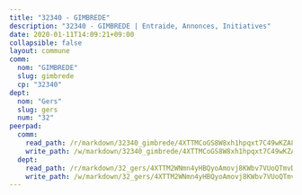 ```yaml
---
title: "32340 - GIMBREDE"
description: "32340 - GIMBREDE | Entraide, Annonces, Initiatives"
date: 2020-01-11T14:09:21+09:00
collapsible: false
layout: commune
comm:
  nom: "GIMBREDE"
  slug: gimbrede
  cp: "32340"
dept:
  nom: "Gers"
  slug: gers
  num: "32"
peerpad:
  comm:
    read_path: /r/markdown/32340_gimbrede/4XTTMCoGS8W8xh1hpqxt7C49wKZA8NrKPuJwff8Lug8WfSCUh
    write_path: /w/markdown/32340_gimbrede/4XTTMCoGS8W8xh1hpqxt7C49wKZA8NrKPuJwff8Lug8WfSCUh-K3TgTrGMke98SAFZAYVGZUybxqkGw83BRTiKZvL6TRfNjxHdvoTsVMYAhm58hm3RhLgdsTqgvTPRXTSE2VNkKgZNJJRBzQyJVyJMmG6YHJng3Fcu2Dg4BtdwcCc7kUFYjp2Ni54d
  dept:
    read_path: /r/markdown/32_gers/4XTTM2WNmn4yHBQyoAmovj8KWbv7VUoQTmvDpdT3o124AgWEe
    write_path: /w/markdown/32_gers/4XTTM2WNmn4yHBQyoAmovj8KWbv7VUoQTmvDpdT3o124AgWEe-K3TgUpYJfQLfW5uoLbdwErZNx29AEkCAso1EvCZzqaD3z7aQWWvGchjPJifpsj2b2MrnxAXUWCQXyv6K9rEMDPiEmuqTRE8ziuYLh1MUbtQUwwoYxV2abqSdJr66fFRHJZtY62y8
---
```


